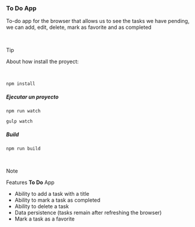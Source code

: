 ### To Do App 
To-do app for the browser that allows us to see the tasks we have pending, we can add, edit, delete, mark as favorite and as completed



&nbsp;

> [!TIP]
> About how install the proyect:
>
&nbsp;
```
npm install
```

##### Ejecutar un proyecto
``` 
npm run watch
```
``` 
gulp watch
```

#####  Build
``` 
npm run build 
```


     
 


<!--
> [!NOTE]
> Features To Do App

> [!TIP]
> Features To Do App

> [!IMPORTANT]
> Features To Do App

> [!WARNING]
> Features To Do App

> [!CAUTION]
> Features To Do App
-->





&nbsp;

> [!NOTE]
> Features **To Do** App

- Ability to add a task with a title
- Ability to mark a task as completed
- Ability to delete a task
- Data persistence (tasks remain after refreshing the browser)
- Mark a task as a favorite
